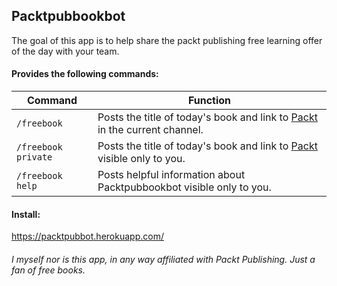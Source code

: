 Packtpubbookbot
---------------

The goal of this app is to help share the packt publishing free learning offer of the day with your team.

#### Provides the following commands:
| Command | Function |
| ------- | ------ |
| `/freebook` | Posts the title of today's book and link to [Packt](https://www.packtpub.com/packt/offers/free-learning) in the current channel. |
| `/freebook private` | Posts the title of today's book and link to [Packt](https://www.packtpub.com/packt/offers/free-learning) visible only to you. |
| `/freebook help` | Posts helpful information about Packtpubbookbot visible only to you. |

#### Install:
https://packtpubbot.herokuapp.com/

###### *I myself nor is this app, in any way affiliated with Packt Publishing. Just a fan of free books.*
